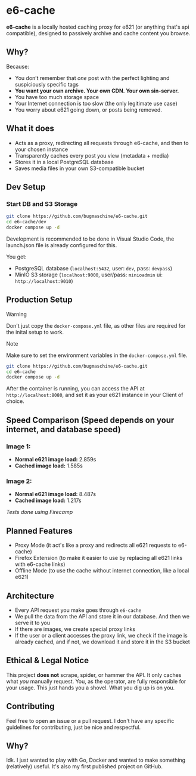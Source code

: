 # e6-cache

**e6-cache** is a locally hosted caching proxy for e621 (or anything that's api compatible), designed to passively archive and cache content you browse.

## Why?

Because:

* You don’t remember that *one* post with the perfect lighting and suspiciously specific tags
* **You want your own archive. Your own CDN. Your own sin-server.**
* You have too much storage space
* Your Internet connection is too slow (the only legitimate use case)
* You worry about e621 going down, or posts being removed.

## What it does

* Acts as a proxy, redirecting all requests through e6-cache, and then to your chosen instance
* Transparently caches every post you view (metadata + media)
* Stores it in a local PostgreSQL database
* Saves media files in your own S3-compatible bucket

## Dev Setup

### Start DB and S3 Storage
```bash
git clone https://github.com/bugmaschine/e6-cache.git
cd e6-cache/dev
docker compose up -d
```

Development is recommended to be done in Visual Studio Code, the launch.json file is already configured for this.

You get:

* PostgreSQL database (`localhost:5432`, user: `dev`, pass: `devpass`)
* MinIO S3 storage (`localhost:9000`, user/pass: `minioadmin` ui: `http://localhost:9010`)

## Production Setup

> [!WARNING]  
> Don't just copy the `docker-compose.yml` file, as other files are required for the inital setup to work.

> [!NOTE]
> Make sure to set the environment variables in the `docker-compose.yml` file.

```bash
git clone https://github.com/bugmaschine/e6-cache.git
cd e6-cache
docker compose up -d
```

After the container is running, you can access the API at `http://localhost:8080`, and set it as your e621 instance in your Client of choice.

## Speed Comparison (Speed depends on your internet, and database speed)

### Image 1:
- **Normal e621 image load:** 2.859s
- **Cached image load:** 1.585s


### Image 2:
- **Normal e621 image load:** 8.487s
- **Cached image load:** 1.217s

*Tests done using Firecamp*

## Planned Features

* Proxy Mode (it act's like a proxy and redirects all e621 requests to e6-cache)
* Firefox Extension (to make it easier to use by replacing all e621 links with e6-cache links)
* Offline Mode (to use the cache without internet connection, like a local e621)

## Architecture

* Every API request you make goes through `e6-cache`
* We pull the data from the API and store it in our database. And then we serve it to you
* If there are images, we create special proxy links
* If the user or a client accesses the proxy link, we check if the image is already cached, and if not, we download it and store it in the S3 bucket

## Ethical & Legal Notice

This project **does not** scrape, spider, or hammer the API. It only caches what *you* manually request.
You, as the operator, are fully responsible for your usage. This just hands you a shovel. What you dig up is on you.

## Contributing

Feel free to open an issue or a pull request. I don't have any specific guidelines for contributing, just be nice and respectful.

## Why?

Idk. I just wanted to play with Go, Docker and wanted to make something (relatively) useful. It's also my first published project on GitHub.
